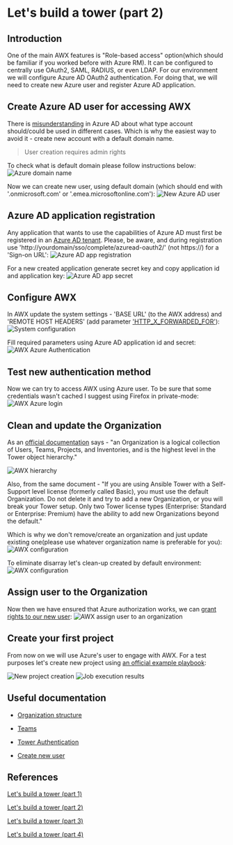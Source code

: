 # Let's build a tower (part 2)

## Introduction

One of the main AWX features is "Role-based access" option(which should be familiar if you worked before with Azure RM). It can be configured to centrally use OAuth2, SAML, RADIUS, or even LDAP. For our environment we will configure Azure AD OAuth2 authentication. For doing that, we will need to create new Azure user and register Azure AD application.

## Create Azure AD user for accessing AWX
There is [misunderstanding](https://techcommunity.microsoft.com/t5/Azure-Active-Directory-Identity/Cleaning-up-the-AzureAD-and-Microsoft-account-overlap/ba-p/245105) in Azure AD about what type account should/could be used in different cases. Which is why the easiest way to avoid it - create new account with a default domain name.

> User creation requires admin rights

To check what is default domain please follow instructions below:
![Azure domain name](/images/ansible-tower/find_aad_domain.png)

Now we can create new user, using default domain (which should end with '.onmicrosoft.com' or '.emea.microsoftonline.com'):
![New Azure AD user](/images/ansible-tower/new_aad_user.png)

## Azure AD application registration

Any application that wants to use the capabilities of Azure AD must first be registered in an [Azure AD tenant](https://docs.microsoft.com/en-us/azure/active-directory/develop/quickstart-v1-add-azure-ad-app). Please, be aware, and during registration use 'http://yourdomain/sso/complete/azuread-oauth2/' (not https://) for a 'Sign-on URL':
![Azure AD app registration](/images/ansible-tower/aad_app_reg.png)

For a new created application generate secret key and copy application id and application key:
![Azure AD app secret](/images/ansible-tower/aad_oauth2.png)

## Configure AWX

In AWX update the system settings - 'BASE URL' (to the AWX address) and 'REMOTE HOST HEADERS' (add parameter ['HTTP_X_FORWARDED_FOR'](https://docs.ansible.com/ansible-tower/latest/html/administration/proxy-support.html#configure-known-proxies)):
![System configuration](/images/ansible-tower/system_config.png)

Fill required parameters using Azure AD application id and secret:
![AWX Azure Authentication](/images/ansible-tower/aad_auth_conf.png)

## Test new authentication method

Now we can try to access AWX using Azure user. To be sure that some credentials wasn't cached I suggest using Firefox in private-mode:
![AWX Azure login](/images/ansible-tower/aad_login.png)

## Clean and update the Organization

As an [official documentation](https://docs.ansible.com/ansible-tower/latest/html/userguide/organizations.html#) says - "an Organization is a logical collection of Users, Teams, Projects, and Inventories, and is the highest level in the Tower object hierarchy." 

![AWX hierarchy](/images/ansible-tower/tower_h.png)

Also, from the same document - "If you are using Ansible Tower with a Self-Support level license (formerly called Basic), you must use the default Organization. Do not delete it and try to add a new Organization, or you will break your Tower setup. Only two Tower license types (Enterprise: Standard or Enterprise: Premium) have the ability to add new Organizations beyond the default."

Which is why we don't remove/create an organization and just update existing one(please use whatever organization name is preferable for you):
![AWX configuration](/images/ansible-tower/cleanup_00.png)

To eliminate disarray let's clean-up created by default environment:
![AWX configuration](/images/ansible-tower/cleanup.png)

## Assign user to the Organization

Now then we have ensured that Azure authorization works, we can [grant rights to our new user](https://docs.ansible.com/ansible-tower/2.4.1/html/quickstart/create_project.html):
![AWX assign user to an organization](/images/ansible-tower/grant_user_rights.png)

## Create your first project

From now on we will use Azure's user to engage with AWX. For a test purposes let's create new project using [an official example playbook]( https://github.com/ansible/tower-example.git):

![New project creation](/images/ansible-tower/initial_project.png)
![Job execution results](/images/ansible-tower/init_run_result.png)

## Useful documentation

* [Organization structure](https://docs.ansible.com/ansible-tower/latest/html/userguide/organizations.html)

* [Teams](https://docs.ansible.com/ansible-tower/latest/html/userguide/teams.html)

* [Tower Authentication](https://docs.ansible.com/ansible-tower/3.3.2/html/administration/social_auth.html#ag-authentication)

* [Create new user](https://docs.ansible.com/ansible-tower/latest/html/userguide/users.html)

## References

[Let's build a tower (part 1)](/ansible-tower-00/README.md)

[Let's build a tower (part 2)](/ansible-tower-01/README.md)

[Let's build a tower (part 3)](/ansible-tower-02/README.md)

[Let's build a tower (part 4)](/ansible-tower-03/README.md)
